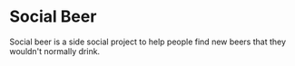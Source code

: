 # Social Beer #

Social beer is a side social project to help people find new beers that they wouldn't normally drink.
